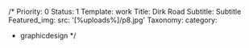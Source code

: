 /*
Priority: 0
Status: 1
Template: work
Title: Dirk Road
Subtitle: Subtitle
Featured_img: 
  src: '[%uploads%]/p8.jpg'
Taxonomy:
  category:
  - graphicdesign
*/